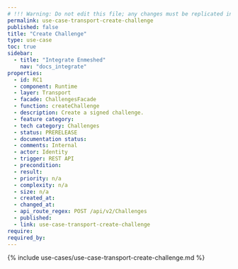 ```yaml
---
# !!! Warning: Do not edit this file; any changes must be replicated in Excel !!!
permalink: use-case-transport-create-challenge
published: false
title: "Create Challenge"
type: use-case
toc: true
sidebar:
  - title: "Integrate Enmeshed"
    nav: "docs_integrate"
properties:
  - id: RC1
  - component: Runtime
  - layer: Transport
  - facade: ChallengesFacade
  - function: createChallenge
  - description: Create a signed challenge.
  - feature category:
  - tech category: Challenges
  - status: PRERELEASE
  - documentation status:
  - comments: Internal
  - actor: Identity
  - trigger: REST API
  - precondition:
  - result:
  - priority: n/a
  - complexity: n/a
  - size: n/a
  - created_at:
  - changed_at:
  - api_route_regex: POST /api/v2/Challenges
  - published:
  - link: use-case-transport-create-challenge
require:
required_by:
---
```


{% include use-cases/use-case-transport-create-challenge.md %}
